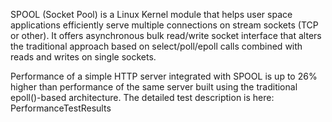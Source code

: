 SPOOL (Socket Pool) is a Linux Kernel module that helps user space applications efficiently serve multiple connections
on stream sockets (TCP or other). It offers asynchronous bulk read/write socket interface that alters the traditional
approach based on select/poll/epoll calls combined with reads and writes on single sockets.

Performance of a simple HTTP server integrated with SPOOL is up to 26% higher than performance of the same server built using the traditional epoll()-based architecture.
The detailed test description is here: PerformanceTestResults
